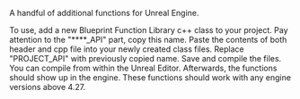 A handful of additional functions for Unreal Engine.

To use, add a new Blueprint Function Library c++ class to your project. Pay attention to the "****_API" part, copy this name. Paste the contents of both header and cpp file into your newly created class files. Replace "PROJECT_API" with previously copied name. Save and compile the files. You can compile from within the Unreal Editor. Afterwards, the functions should show up in the engine.
These functions should work with any engine versions above 4.27.
